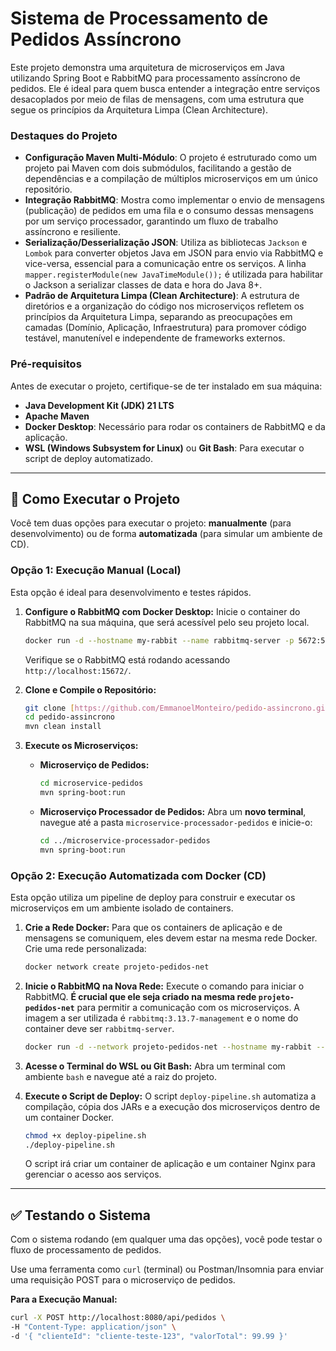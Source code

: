 # Sistema de Processamento de Pedidos Assíncrono

Este projeto demonstra uma arquitetura de microserviços em Java utilizando Spring Boot e RabbitMQ para processamento assíncrono de pedidos. Ele é ideal para quem busca entender a integração entre serviços desacoplados por meio de filas de mensagens, com uma estrutura que segue os princípios da Arquitetura Limpa (Clean Architecture).

### Destaques do Projeto

* **Configuração Maven Multi-Módulo**: O projeto é estruturado como um projeto pai Maven com dois submódulos, facilitando a gestão de dependências e a compilação de múltiplos microserviços em um único repositório.
* **Integração RabbitMQ**: Mostra como implementar o envio de mensagens (publicação) de pedidos em uma fila e o consumo dessas mensagens por um serviço processador, garantindo um fluxo de trabalho assíncrono e resiliente.
* **Serialização/Desserialização JSON**: Utiliza as bibliotecas `Jackson` e `Lombok` para converter objetos Java em JSON para envio via RabbitMQ e vice-versa, essencial para a comunicação entre os serviços. A linha `mapper.registerModule(new JavaTimeModule());` é utilizada para habilitar o Jackson a serializar classes de data e hora do Java 8+.
* **Padrão de Arquitetura Limpa (Clean Architecture)**: A estrutura de diretórios e a organização do código nos microserviços refletem os princípios da Arquitetura Limpa, separando as preocupações em camadas (Domínio, Aplicação, Infraestrutura) para promover código testável, manutenível e independente de frameworks externos.

### Pré-requisitos

Antes de executar o projeto, certifique-se de ter instalado em sua máquina:
* **Java Development Kit (JDK) 21 LTS**
* **Apache Maven**
* **Docker Desktop**: Necessário para rodar os containers de RabbitMQ e da aplicação.
* **WSL (Windows Subsystem for Linux)** ou **Git Bash**: Para executar o script de deploy automatizado.

---

## 🚀 Como Executar o Projeto

Você tem duas opções para executar o projeto: **manualmente** (para desenvolvimento) ou de forma **automatizada** (para simular um ambiente de CD).

### Opção 1: Execução Manual (Local)

Esta opção é ideal para desenvolvimento e testes rápidos.

1.  **Configure o RabbitMQ com Docker Desktop:**
    Inicie o container do RabbitMQ na sua máquina, que será acessível pelo seu projeto local.

    ```bash
    docker run -d --hostname my-rabbit --name rabbitmq-server -p 5672:5672 -p 15672:15672 rabbitmq:3.13.7-management
    ```

    Verifique se o RabbitMQ está rodando acessando `http://localhost:15672/`.

2.  **Clone e Compile o Repositório:**
    ```bash
    git clone [https://github.com/EmmanoelMonteiro/pedido-assincrono.git](https://github.com/EmmanoelMonteiro/pedido-assincrono.git)
    cd pedido-assincrono
    mvn clean install 
    ```

3.  **Execute os Microserviços:**
    * **Microserviço de Pedidos:**
        ```bash
        cd microservice-pedidos
        mvn spring-boot:run
        ```
    * **Microserviço Processador de Pedidos:**
      Abra um **novo terminal**, navegue até a pasta `microservice-processador-pedidos` e inicie-o:
        ```bash
        cd ../microservice-processador-pedidos
        mvn spring-boot:run
        ```

### Opção 2: Execução Automatizada com Docker (CD)

Esta opção utiliza um pipeline de deploy para construir e executar os microserviços em um ambiente isolado de containers.

1.  **Crie a Rede Docker:**
    Para que os containers de aplicação e de mensagens se comuniquem, eles devem estar na mesma rede Docker. Crie uma rede personalizada:
    ```bash
    docker network create projeto-pedidos-net
    ```

2.  **Inicie o RabbitMQ na Nova Rede:**
    Execute o comando para iniciar o RabbitMQ. **É crucial que ele seja criado na mesma rede `projeto-pedidos-net`** para permitir a comunicação com os microserviços. A imagem a ser utilizada é `rabbitmq:3.13.7-management` e o nome do container deve ser `rabbitmq-server`.
    ```bash
    docker run -d --network projeto-pedidos-net --hostname my-rabbit --name rabbitmq-server -p 5672:5672 -p 15672:15672 rabbitmq:3.13.7-management
    ```

3.  **Acesse o Terminal do WSL ou Git Bash:**
    Abra um terminal com ambiente `bash` e navegue até a raiz do projeto.

4.  **Execute o Script de Deploy:**
    O script `deploy-pipeline.sh` automatiza a compilação, cópia dos JARs e a execução dos microserviços dentro de um container Docker.

    ```bash
    chmod +x deploy-pipeline.sh
    ./deploy-pipeline.sh
    ```
    O script irá criar um container de aplicação e um container Nginx para gerenciar o acesso aos serviços.

---

## ✅ Testando o Sistema

Com o sistema rodando (em qualquer uma das opções), você pode testar o fluxo de processamento de pedidos.

Use uma ferramenta como `curl` (terminal) ou Postman/Insomnia para enviar uma requisição POST para o microserviço de pedidos.

**Para a Execução Manual:**
```bash
curl -X POST http://localhost:8080/api/pedidos \
-H "Content-Type: application/json" \
-d '{ "clienteId": "cliente-teste-123", "valorTotal": 99.99 }'